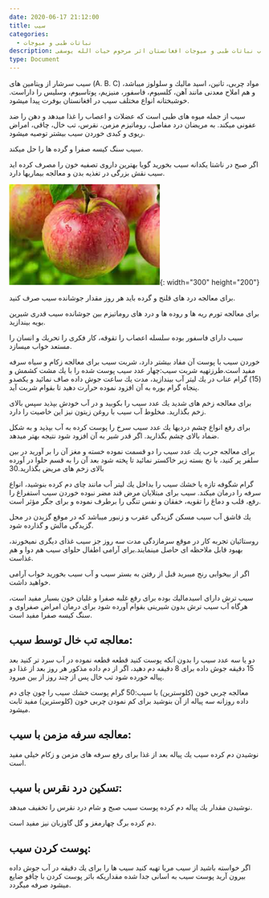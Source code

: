 ```yaml
---
date: 2020-06-17 21:12:00
title: سيب
categories:
  - نباتات طبی و میوجات
description: معرفی سيب از کتاب نباتات طبی و میوجات افغانستان اثر مرحوم حیات الله یوسفی
type: Document
---
```


سيب سرشار از ويتامين های (A. B. C) مواد چربی، تانين، اسيد ماليك و سلولوز ميباشد، و هم املاح معدنی مانند آهن، كلسيوم، فاسفور، منيزيم، پوتاسيوم، وسليس را داراست. خوشبختانه انواع مختلف سيب در افغانستان بوفرت پيدا ميشود.

سيب از جمله ميوه های طبی است كه عضلات و اعصاب را غذا ميدهد و دهن را ضد عفونی ميكند. به مريضان درد مفاصل، روماتيزم مزمن، نقرس، تب خال، چاقی، امراض ريوی و كبدی خوردن سيب بيشتر توصيه ميشود.

سيب سنگ كيسه صفرا و گرده ها را حل ميكند.

اگر صبح در ناشتا يكدانه سيب بخوريد گويا بهترين داروی تصفيه خون را مصرف كرده ايد سيب نقش بزرگی در تغذيه بدن و معالجه بيماريها دارد.

![](/uploads/سیب.jpg){: width="300" height="200"}

برای معالجه درد های قلنج و گرده بايد هر روز مقدار جوشانده سيب صرف كنيد.

برای معالجه تورم ريه ها و روده ها و درد های روماتيزم بين جوشانده سيب قدری شيرين بويه بيندازيد.

سيب دارای فاسفور بوده سلسله اعصاب را تقوقه، كار فكری را تحريك و انسان را مستعد خواب ميسازد.

خوردن سيب با پوست آن مفاد بيشتر دارد، شربت سيب برای معالجه زكام و سياه سرفه مفيد است.طرزتهيه شربت سيب:چهار عدد سيب پوست شده را با يك مشت كشمش و (15) گرام عناب در يك ليتر آب بيندازيد، مدت يك ساعت جوش داده صاف نمائید و يكصدو پنجاه گرام بوره به آن افزود نموده حرارت دهيد تا بقوام شربت آيد.

برای معالجه زخم های شديد يك عدد سيب را بكوبيد و در آب خودش بپذيد سپس بالای زخم بگذاريد. مخلوط آب سيب با روغن زيتون نيز اين خاصيت را دارد.

برای رفع انواع چشم درديها يك عدد سيب سرخ را پوست كرده به آب بپذيد و به شكل ضماد بالای چشم بگذاريد. اگر قدر شير به آن افزود شود نتيجه بهتر ميدهد.

برای معالجه جرب يك عدد سيب را دو قسمت نموده خسته و مغز آن را بر آوريد در بين سلفر پر كنيد، با نخ بسته زير خاكستر نمائید تا پخته شود بعد آن را به قسم حلوا در آورده بالای زخم های مريض بگذاريد.30

گرام شگوفه تازه يا خشك سيب را بداخل يك ليتر آب مانند چای دم كرده بنوشيد، انواع سرفه را درمان ميكند. سيب برای مبتلايان مرض قند مضر نبوده خوردن سيب استفراغ را رفع، قلب و دماغ را تقويه، خفقان و نفس تنگی را برطرف نموده و برای جگر مؤثر است.

يك قاشق آب سيب مسكن گزيدگی عقرب و زنبور ميباشد كه در موقع گزيدن در محل گزيدگی مالش و گذارده شود.

روستائیان تجربه كار در موقع سرمازدگی مدت سه روز جز سيب غذای ديگری نميخورند، بهبود قابل ملاحظه ای حاصل مينمايند.برای آرامی اطفال حلوای سيب هم دوا و هم غذاست.

اگر از بيخوابی رنج ميبريد قبل از رفتن به بستر سيب و آب سيب بخوريد خواب آرامی خواهيد داشت.

سيب ترش دارای اسيدماليك بوده برای رفع غلبه صفرا و غليان خون بسيار مفيد است، هرگاه آب سيب ترش بدون شيرينی بقوام آورده شود برای درمان امراض صفراوی و سنگ كيسه صفرا مفيد است.

## معالجه تب خال توسط سيب:

دو يا سه عدد سيب را بدون آنكه پوست كنيد قطعه قطعه نموده در آب سرد تر كنيد بعد 15 دقيقه جوش داده برای 8 دقيقه دم دهيد، اگر از دم داده مذكور هر روز بعد از غذا دو پياله خورده شود تب خال پس از چند روز از بين ميرود.

معالجه چربی خون (كلوسترين) با سيب:50 گرام پوست خشك سيب را چون چای دم داده روزانه سه پياله از آن بنوشيد برای كم نمودن چربی خون (كلوسترين) مفيد ثابت ميشود.

## معالجه سرفه مزمن با سيب:

نوشيدن دم كرده سيب يك پياله بعد از غذا برای رفع سرفه های مزمن و زكام خيلی مفيد است.

## تسكين درد نقرس با سيب:

نوشيدن مقدار يك پياله دم كرده پوست سيب صبح و شام درد نقرس را تخفيف ميدهد.

دم كرده برگ چهارمغز و گل گاوزبان نيز مفيد است.

## پوست كردن سيب:

اگر خواسته باشيد از سيب مربا تهيه كنيد سيب ها را برای يك دقيقه در آب جوش داده بيرون آريد پوست سيب به اسانی جدا شده مقداريكه باثر پوست كردن با چاقو ضايع ميشود صرفه ميگردد.